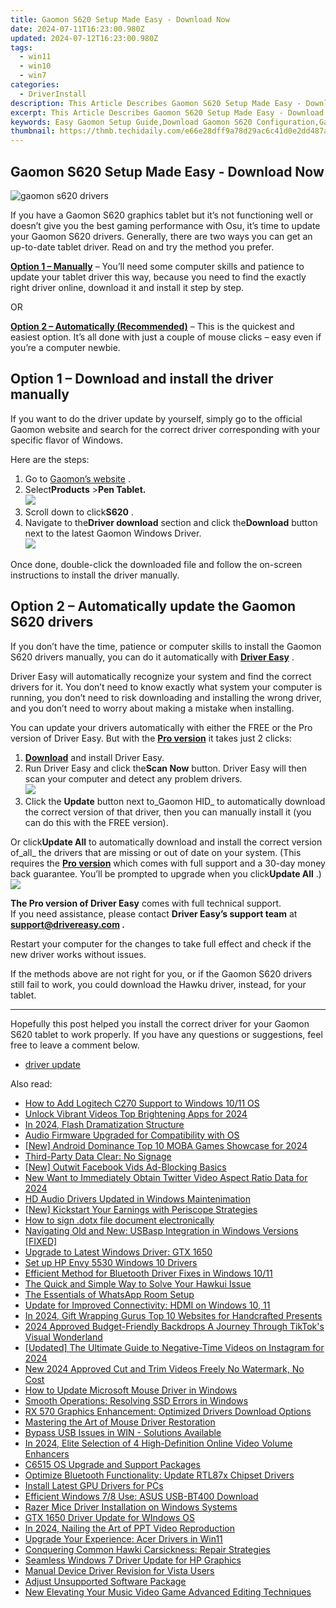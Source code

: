 ```yaml
---
title: Gaomon S620 Setup Made Easy - Download Now
date: 2024-07-11T16:23:00.980Z
updated: 2024-07-12T16:23:00.980Z
tags:
  - win11
  - win10
  - win7
categories:
  - DriverInstall
description: This Article Describes Gaomon S620 Setup Made Easy - Download Now
excerpt: This Article Describes Gaomon S620 Setup Made Easy - Download Now
keywords: Easy Gaomon Setup Guide,Download Gaomon S620 Configuration,Gaomon Smart Home Controller,Gaomon Device Installation Tutorial,Gaomon S620 Setup Quick Reference,Download Gaomon S620 User Manual,gaomon s620 setup made easy download now
thumbnail: https://thmb.techidaily.com/e66e28dff9a78d29ac6c41d0e2dd487a7c339d734ca57b3143f21e9c629c5f8e.jpg
---
```


## Gaomon S620 Setup Made Easy - Download Now

![gaomon s620 drivers](https://images.drivereasy.com/wp-content/uploads/2021/03/gaomon-s620-tablet.jpg)

 If you have a Gaomon S620 graphics tablet but it’s not functioning well or doesn’t give you the best gaming performance with Osu, it’s time to update your Gaomon S620 drivers. Generally, there are two ways you can get an up-to-date tablet driver. Read on and try the method you prefer.

**[Option 1 – Manually](#option1)** – You’ll need some computer skills and patience to update your tablet driver this way, because you need to find the exactly right driver online, download it and install it step by step.

OR

**[Option 2 – Automatically (Recommended)](#option2)**  – This is the quickest and easiest option. It’s all done with just a couple of mouse clicks – easy even if you’re a computer newbie.

## Option 1 – Download and install the driver manually

 If you want to do the driver update by yourself, simply go to the official Gaomon website and search for the correct driver corresponding with your specific flavor of Windows.

Here are the steps:

1. Go to [Gaomon’s website](https://www.gaomon.net/) .
2. Select**Products** \>**Pen Tablet.**  
![](https://images.drivereasy.com/wp-content/uploads/2021/03/manual-update-1.jpg)
3. Scroll down to click**S620** .
4. Navigate to the**Driver download** section and click the**Download** button next to the latest Gaomon Windows Driver.  
![](https://images.drivereasy.com/wp-content/uploads/2021/03/manual-update-2.jpg)

 Once done, double-click the downloaded file and follow the on-screen instructions to install the driver manually.

## Option 2 – Automatically update the Gaomon S620 drivers

 If you don’t have the time, patience or computer skills to install the Gaomon S620 drivers manually, you can do it automatically with **[Driver Easy](https://tools.techidaily.com/drivereasy/download/)**  .

 Driver Easy will automatically recognize your system and find the correct drivers for it. You don’t need to know exactly what system your computer is running, you don’t need to risk downloading and installing the wrong driver, and you don’t need to worry about making a mistake when installing.

 You can update your drivers automatically with either the FREE or the Pro version of Driver Easy. But with the **[Pro version](https://tools.techidaily.com/drivereasy/download/)**  it takes just 2 clicks:

1. **[Download](https://tools.techidaily.com/drivereasy/download/)**  and install Driver Easy.
2. Run Driver Easy and click the**Scan Now** button. Driver Easy will then scan your computer and detect any problem drivers.  
![](https://images.drivereasy.com/wp-content/uploads/2021/03/de-borderless.jpg)
3. Click the **Update**  button next to_Gaomon HID_ to automatically download the correct version of that driver, then you can manually install it (you can do this with the FREE version).  

 Or click**Update All** to automatically download and install the correct version of_all_ the drivers that are missing or out of date on your system. (This requires the **[Pro version](https://tools.techidaily.com/drivereasy/download/)**  which comes with full support and a 30-day money back guarantee. You’ll be prompted to upgrade when you click**Update All** .)  
![](https://images.drivereasy.com/wp-content/uploads/2021/03/gaomon-s620-driver.jpg)

**The Pro version of Driver Easy** comes with full technical support.  
 If you need assistance, please contact **Driver Easy’s support team** at **[support@drivereasy.com](mailto:support@drivereasy.com) .**

 Restart your computer for the changes to take full effect and check if the new driver works without issues.

 If the methods above are not right for you, or if the Gaomon S620 drivers still fail to work, you could download the Hawku driver, instead, for your tablet.

---

 Hopefully this post helped you install the correct driver for your Gaomon S620 tablet to work properly. If you have any questions or suggestions, feel free to leave a comment below.

* [driver update](https://store.drivereasy.com/order/cart.php?PRODS=4731822&QTY=1&AFFILIATE=108875)

<ins class="adsbygoogle"
     style="display:block"
     data-ad-format="autorelaxed"
     data-ad-client="ca-pub-7571918770474297"
     data-ad-slot="1223367746"></ins>



<ins class="adsbygoogle"
     style="display:block"
     data-ad-client="ca-pub-7571918770474297"
     data-ad-slot="8358498916"
     data-ad-format="auto"
     data-full-width-responsive="true"></ins>



<span class="atpl-alsoreadstyle">Also read:</span>
<div><ul>
<li><a href="https://driver-install.techidaily.com/how-to-add-logitech-c270-support-to-windows-1011-os/"><u>How to Add Logitech C270 Support to Windows 10/11 OS</u></a></li>
<li><a href="https://video-ai-editor.techidaily.com/unlock-vibrant-videos-top-brightening-apps-for-2024/"><u>Unlock Vibrant Videos Top Brightening Apps for 2024</u></a></li>
<li><a href="https://some-knowledge.techidaily.com/in-2024-flash-dramatization-structure/"><u>In 2024, Flash Dramatization Structure</u></a></li>
<li><a href="https://driver-install.techidaily.com/audio-firmware-upgraded-for-compatibility-with-os/"><u>Audio Firmware Upgraded for Compatibility with OS</u></a></li>
<li><a href="https://remote-screen-capture.techidaily.com/new-android-dominance-top-10-moba-games-showcase-for-2024/"><u>[New] Android Dominance  Top 10 MOBA Games Showcase for 2024</u></a></li>
<li><a href="https://driver-install.techidaily.com/third-party-data-clear-no-signage/"><u>Third-Party Data Clear: No Signage</u></a></li>
<li><a href="https://facebook-videos.techidaily.com/new-outwit-facebook-vids-ad-blocking-basics/"><u>[New] Outwit Facebook Vids  Ad-Blocking Basics</u></a></li>
<li><a href="https://video-ai-editor.techidaily.com/new-want-to-immediately-obtain-twitter-video-aspect-ratio-data-for-2024/"><u>New Want to Immediately Obtain Twitter Video Aspect Ratio Data for 2024</u></a></li>
<li><a href="https://driver-install.techidaily.com/hd-audio-drivers-updated-in-windows-maintenimation/"><u>HD Audio Drivers Updated in Windows Maintenimation</u></a></li>
<li><a href="https://extra-skills.techidaily.com/new-kickstart-your-earnings-with-periscope-strategies/"><u>[New] Kickstart Your Earnings with Periscope Strategies</u></a></li>
<li><a href="https://blog-min.techidaily.com/how-to-sign-dotx-file-document-electronically-by-ldigisigner-sign-a-word-sign-a-word/"><u>How to sign .dotx file document electronically</u></a></li>
<li><a href="https://driver-install.techidaily.com/navigating-old-and-new-usbasp-integration-in-windows-versions-fixed/"><u>Navigating Old and New: USBasp Integration in Windows Versions [FIXED]</u></a></li>
<li><a href="https://driver-install.techidaily.com/upgrade-to-latest-windows-driver-gtx-1650/"><u>Upgrade to Latest Windows Driver: GTX 1650</u></a></li>
<li><a href="https://driver-install.techidaily.com/set-up-hp-envy-5530-windows-10-drivers/"><u>Set up HP Envy 5530 Windows 10 Drivers</u></a></li>
<li><a href="https://driver-install.techidaily.com/efficient-method-for-bluetooth-driver-fixes-in-windows-1011/"><u>Efficient Method for Bluetooth Driver Fixes in Windows 10/11</u></a></li>
<li><a href="https://driver-install.techidaily.com/the-quick-and-simple-way-to-solve-your-hawkui-issue/"><u>The Quick and Simple Way to Solve Your Hawkui Issue</u></a></li>
<li><a href="https://facebook-video-content.techidaily.com/the-essentials-of-whatsapp-room-setup/"><u>The Essentials of WhatsApp Room Setup</u></a></li>
<li><a href="https://driver-install.techidaily.com/update-for-improved-connectivity-hdmi-on-windows-10-11/"><u>Update for Improved Connectivity: HDMI on Windows 10, 11</u></a></li>
<li><a href="https://some-techniques.techidaily.com/in-2024-gift-wrapping-gurus-top-10-websites-for-handcrafted-presents/"><u>In 2024, Gift Wrapping Gurus  Top 10 Websites for Handcrafted Presents</u></a></li>
<li><a href="https://fox-helps.techidaily.com/2024-approved-budget-friendly-backdrops-a-journey-through-tiktoks-visual-wonderland/"><u>2024 Approved  Budget-Friendly Backdrops  A Journey Through TikTok's Visual Wonderland</u></a></li>
<li><a href="https://instagram-videos.techidaily.com/updated-the-ultimate-guide-to-negative-time-videos-on-instagram-for-2024/"><u>[Updated] The Ultimate Guide to Negative-Time Videos on Instagram for 2024</u></a></li>
<li><a href="https://video-content-creator.techidaily.com/new-2024-approved-cut-and-trim-videos-freely-no-watermark-no-cost/"><u>New 2024 Approved Cut and Trim Videos Freely No Watermark, No Cost</u></a></li>
<li><a href="https://driver-install.techidaily.com/how-to-update-microsoft-mouse-driver-in-windows/"><u>How to Update Microsoft Mouse Driver in Windows</u></a></li>
<li><a href="https://driver-install.techidaily.com/smooth-operations-resolving-ssd-errors-in-windows/"><u>Smooth Operations: Resolving SSD Errors in Windows</u></a></li>
<li><a href="https://driver-install.techidaily.com/rx-570-graphics-enhancement-optimized-drivers-download-options/"><u>RX 570 Graphics Enhancement: Optimized Drivers Download Options</u></a></li>
<li><a href="https://driver-install.techidaily.com/mastering-the-art-of-mouse-driver-restoration/"><u>Mastering the Art of Mouse Driver Restoration</u></a></li>
<li><a href="https://driver-install.techidaily.com/bypass-usb-issues-in-win-solutions-available/"><u>Bypass USB Issues in WIN - Solutions Available</u></a></li>
<li><a href="https://audio-editing.techidaily.com/in-2024-elite-selection-of-4-high-definition-online-video-volume-enhancers/"><u>In 2024, Elite Selection of 4 High-Definition Online Video Volume Enhancers</u></a></li>
<li><a href="https://driver-install.techidaily.com/c6515-os-upgrade-and-support-packages/"><u>C6515 OS Upgrade and Support Packages</u></a></li>
<li><a href="https://driver-install.techidaily.com/optimize-bluetooth-functionality-update-rtl87x-chipset-drivers/"><u>Optimize Bluetooth Functionality: Update RTL87x Chipset Drivers</u></a></li>
<li><a href="https://driver-install.techidaily.com/install-latest-gpu-drivers-for-pcs/"><u>Install Latest GPU Drivers for PCs</u></a></li>
<li><a href="https://driver-install.techidaily.com/efficient-windows-78-use-asus-usb-bt400-download/"><u>Efficient Windows 7/8 Use: ASUS USB-BT400 Download</u></a></li>
<li><a href="https://driver-install.techidaily.com/razer-mice-driver-installation-on-windows-systems/"><u>Razer Mice Driver Installation on Windows Systems</u></a></li>
<li><a href="https://driver-install.techidaily.com/gtx-1650-driver-update-for-windows-os/"><u>GTX 1650 Driver Update for WIndows OS</u></a></li>
<li><a href="https://screen-mirroring-recording.techidaily.com/in-2024-nailing-the-art-of-ppt-video-reproduction/"><u>In 2024, Nailing the Art of PPT Video Reproduction</u></a></li>
<li><a href="https://driver-install.techidaily.com/upgrade-your-experience-acer-drivers-in-win11/"><u>Upgrade Your Experience: Acer Drivers in Win11</u></a></li>
<li><a href="https://driver-install.techidaily.com/conquering-common-hawki-carsickness-repair-strategies/"><u>Conquering Common Hawki Carsickness: Repair Strategies</u></a></li>
<li><a href="https://driver-install.techidaily.com/seamless-windows-7-driver-update-for-hp-graphics/"><u>Seamless Windows 7 Driver Update for HP Graphics</u></a></li>
<li><a href="https://driver-install.techidaily.com/manual-device-driver-revision-for-vista-users/"><u>Manual Device Driver Revision for Vista Users</u></a></li>
<li><a href="https://driver-install.techidaily.com/adjust-unsupported-software-package/"><u>Adjust Unsupported Software Package</u></a></li>
<li><a href="https://sound-optimizing.techidaily.com/new-elevating-your-music-video-game-advanced-editing-techniques/"><u>New Elevating Your Music Video Game Advanced Editing Techniques</u></a></li>
</ul></div>
